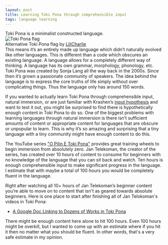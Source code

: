 ```yaml
---
layout: post
title: Learning Toki Pona through comprehensible input 
tags: language learning
---
```

Toki Pona is a minimalist constructed language.  
![Toki Pona flag](https://upload.wikimedia.org/wikipedia/commons/thumb/3/34/Alternative_Toki_Pona_flag.svg/960px-Alternative_Toki_Pona_flag.svg.png?20211013015338)  
Alternative Toki Pona flag by [LiliCharlie](https://commons.wikimedia.org/wiki/User:LiliCharlie)  
This means it’s an entirely made up language which didn’t naturally evolved like other languages. This is different than a code which obscures an existing language. A language allows for a completely different way of thinking. A language has its own grammar, morphology, phonology, etc. Toki Pona was created by Sonja Lang all the way back in the 2000s. Since then it’s grown a passionate community of speakers. The idea behind the language is to express the core truths of life simply without over complicating things. Thus the language only has around 150 words. 

If you wanted to actually learn Toki Pona through comprehensible input, natural immersion, or are just familiar with Krashen’s [input hypothesis](https://en.wikipedia.org/wiki/Input_hypothesis) and want to test it out, you might be surprised to find there is hypothetically enough content in Toki Pona to do so. One of the biggest problems with learning languages through natural immersion is there isn’t sufficient amounts of content or appropriate content for languages that are obscure or unpopular to learn. This is why it’s so amazing and surprising that a tiny language with a tiny community might have enough content to do this. 

The YouTube series ["O Pilin E Toki Pona"](https://www.youtube.com/playlist?list=PLwYL9_SRAk8EXSZPSTm9lm2kD_Z1RzUgm) provides great training wheels to begin immersion from absolutely zero. Jan Telekoman, the creator of the series, has created over 10 hours of content to consume for beginners with no knowledge of the language that you can sit back and watch. Ten hours is enough comprehensible input to make significant progress in the language. I estimate that with maybe a total of 100 hours you would be completely fluent in the language. 

Right after watching all 10+ hours of Jan Telekoman’s beginner content you’re able to move on to content that isn't as geared towards absolute beginners. Here is one place to start after finishing all of Jan Telokoman's videos in Toki Pona:
- [A Google Doc Linking to Dozens of Works in Toki Pona](https://docs.google.com/document/d/1IdMucmhPCzvoUF94Gp25XCwocWOl4PfQ_wfOkiU8cu8/edit?tab=t.0#heading=h.4gnfp2nyinde)

There might be enough content here alone to hit 100 hours. Even 100 hours might be overkill, but I wanted to come up with an estimate where if you hit it then no matter what you should be fluent. In other words, that's a very safe estimate in my opinion.

